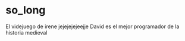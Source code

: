 # so_long
El videjuego de irene jejejejejeejje
David es el mejor programador de la historia medieval

